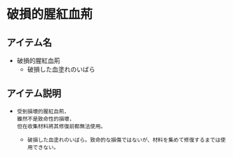 # 破損的腥紅血荊
## アイテム名
 - 破損的腥紅血荊
   - 破損した血塗れのいばら

## アイテム説明
 - ```
   受到損壞的腥紅血荊， 
   雖然不是致命性的損壞， 
   但在收集材料將其修復前都無法使用。 
   ```
   - ```
     破損した血塗れのいばら。致命的な損傷ではないが、材料を集めて修復するまでは使用できない。
     ```
